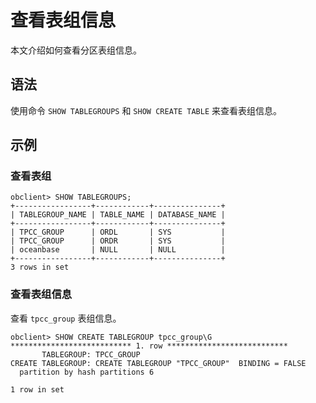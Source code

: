 查看表组信息 
===========================

本文介绍如何查看分区表组信息。

语法 
-----------------------

使用命令 `SHOW TABLEGROUPS` 和 `SHOW CREATE TABLE` 来查看表组信息。

示例 
-----------------------

### 查看表组 

```unknow
obclient> SHOW TABLEGROUPS;
+-----------------+------------+---------------+
| TABLEGROUP_NAME | TABLE_NAME | DATABASE_NAME |
+-----------------+------------+---------------+
| TPCC_GROUP      | ORDL       | SYS           |
| TPCC_GROUP      | ORDR       | SYS           |
| oceanbase       | NULL       | NULL          |
+-----------------+------------+---------------+
3 rows in set
```



### 查看表组信息 

查看 `tpcc_group` 表组信息。

```unknow
obclient> SHOW CREATE TABLEGROUP tpcc_group\G
*************************** 1. row ***************************
       TABLEGROUP: TPCC_GROUP
CREATE TABLEGROUP: CREATE TABLEGROUP "TPCC_GROUP"  BINDING = FALSE
  partition by hash partitions 6

1 row in set
```


